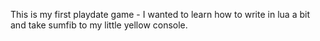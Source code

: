 This is my first playdate game - I wanted to learn how to write in lua a bit and take sumfib to my little yellow console. 

